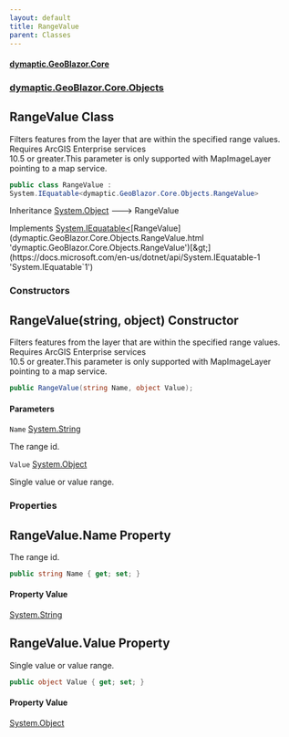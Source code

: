 ```yaml
---
layout: default
title: RangeValue
parent: Classes
---
```

#### [dymaptic.GeoBlazor.Core](index.html 'index')
### [dymaptic.GeoBlazor.Core.Objects](index.html#dymaptic.GeoBlazor.Core.Objects 'dymaptic.GeoBlazor.Core.Objects')

## RangeValue Class

Filters features from the layer that are within the specified range values. Requires ArcGIS Enterprise services  
10.5 or greater.This parameter is only supported with MapImageLayer pointing to a map service.

```csharp
public class RangeValue :
System.IEquatable<dymaptic.GeoBlazor.Core.Objects.RangeValue>
```

Inheritance [System.Object](https://docs.microsoft.com/en-us/dotnet/api/System.Object 'System.Object') &#129106; RangeValue

Implements [System.IEquatable&lt;](https://docs.microsoft.com/en-us/dotnet/api/System.IEquatable-1 'System.IEquatable`1')[RangeValue](dymaptic.GeoBlazor.Core.Objects.RangeValue.html 'dymaptic.GeoBlazor.Core.Objects.RangeValue')[&gt;](https://docs.microsoft.com/en-us/dotnet/api/System.IEquatable-1 'System.IEquatable`1')
### Constructors

<a name='dymaptic.GeoBlazor.Core.Objects.RangeValue.RangeValue(string,object)'></a>

## RangeValue(string, object) Constructor

Filters features from the layer that are within the specified range values. Requires ArcGIS Enterprise services  
10.5 or greater.This parameter is only supported with MapImageLayer pointing to a map service.

```csharp
public RangeValue(string Name, object Value);
```
#### Parameters

<a name='dymaptic.GeoBlazor.Core.Objects.RangeValue.RangeValue(string,object).Name'></a>

`Name` [System.String](https://docs.microsoft.com/en-us/dotnet/api/System.String 'System.String')

The range id.

<a name='dymaptic.GeoBlazor.Core.Objects.RangeValue.RangeValue(string,object).Value'></a>

`Value` [System.Object](https://docs.microsoft.com/en-us/dotnet/api/System.Object 'System.Object')

Single value or value range.
### Properties

<a name='dymaptic.GeoBlazor.Core.Objects.RangeValue.Name'></a>

## RangeValue.Name Property

The range id.

```csharp
public string Name { get; set; }
```

#### Property Value
[System.String](https://docs.microsoft.com/en-us/dotnet/api/System.String 'System.String')

<a name='dymaptic.GeoBlazor.Core.Objects.RangeValue.Value'></a>

## RangeValue.Value Property

Single value or value range.

```csharp
public object Value { get; set; }
```

#### Property Value
[System.Object](https://docs.microsoft.com/en-us/dotnet/api/System.Object 'System.Object')
